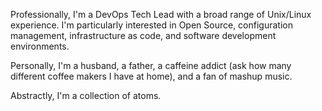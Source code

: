 Professionally, I'm a DevOps Tech Lead with a broad range of
Unix/Linux experience. I'm particularly interested in Open Source,
configuration management, infrastructure as code, and software
development environments.

Personally, I'm a husband, a father, a caffeine addict (ask how many different coffee makers I have at home), and a fan of mashup music.

Abstractly, I'm a collection of atoms.
